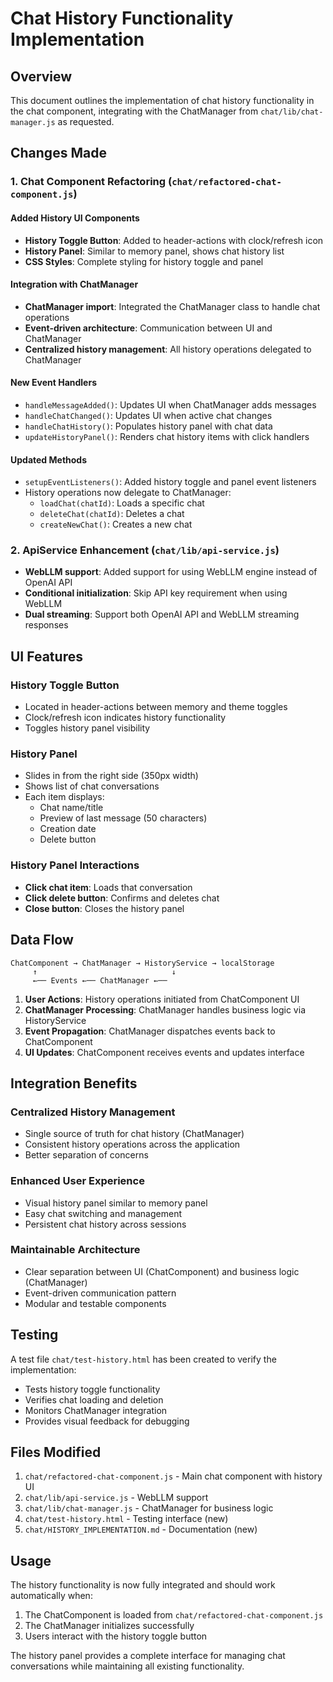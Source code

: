 # Chat History Functionality Implementation

## Overview
This document outlines the implementation of chat history functionality in the chat component, integrating with the ChatManager from `chat/lib/chat-manager.js` as requested.

## Changes Made

### 1. Chat Component Refactoring (`chat/refactored-chat-component.js`)

#### Added History UI Components
- **History Toggle Button**: Added to header-actions with clock/refresh icon
- **History Panel**: Similar to memory panel, shows chat history list
- **CSS Styles**: Complete styling for history toggle and panel

#### Integration with ChatManager
- **ChatManager import**: Integrated the ChatManager class to handle chat operations
- **Event-driven architecture**: Communication between UI and ChatManager
- **Centralized history management**: All history operations delegated to ChatManager

#### New Event Handlers
- `handleMessageAdded()`: Updates UI when ChatManager adds messages
- `handleChatChanged()`: Updates UI when active chat changes
- `handleChatHistory()`: Populates history panel with chat data
- `updateHistoryPanel()`: Renders chat history items with click handlers

#### Updated Methods
- `setupEventListeners()`: Added history toggle and panel event listeners
- History operations now delegate to ChatManager:
  - `loadChat(chatId)`: Loads a specific chat
  - `deleteChat(chatId)`: Deletes a chat
  - `createNewChat()`: Creates a new chat

### 2. ApiService Enhancement (`chat/lib/api-service.js`)
- **WebLLM support**: Added support for using WebLLM engine instead of OpenAI API
- **Conditional initialization**: Skip API key requirement when using WebLLM
- **Dual streaming**: Support both OpenAI API and WebLLM streaming responses

## UI Features

### History Toggle Button
- Located in header-actions between memory and theme toggles
- Clock/refresh icon indicates history functionality
- Toggles history panel visibility

### History Panel
- Slides in from the right side (350px width)
- Shows list of chat conversations
- Each item displays:
  - Chat name/title
  - Preview of last message (50 characters)
  - Creation date
  - Delete button

### History Panel Interactions
- **Click chat item**: Loads that conversation
- **Click delete button**: Confirms and deletes chat
- **Close button**: Closes the history panel

## Data Flow

```
ChatComponent → ChatManager → HistoryService → localStorage
     ↑                              ↓
     ←── Events ←── ChatManager ←──
```

1. **User Actions**: History operations initiated from ChatComponent UI
2. **ChatManager Processing**: ChatManager handles business logic via HistoryService
3. **Event Propagation**: ChatManager dispatches events back to ChatComponent
4. **UI Updates**: ChatComponent receives events and updates interface

## Integration Benefits

### Centralized History Management
- Single source of truth for chat history (ChatManager)
- Consistent history operations across the application
- Better separation of concerns

### Enhanced User Experience
- Visual history panel similar to memory panel
- Easy chat switching and management
- Persistent chat history across sessions

### Maintainable Architecture
- Clear separation between UI (ChatComponent) and business logic (ChatManager)
- Event-driven communication pattern
- Modular and testable components

## Testing

A test file `chat/test-history.html` has been created to verify the implementation:
- Tests history toggle functionality
- Verifies chat loading and deletion
- Monitors ChatManager integration
- Provides visual feedback for debugging

## Files Modified

1. `chat/refactored-chat-component.js` - Main chat component with history UI
2. `chat/lib/api-service.js` - WebLLM support
3. `chat/lib/chat-manager.js` - ChatManager for business logic
4. `chat/test-history.html` - Testing interface (new)
5. `chat/HISTORY_IMPLEMENTATION.md` - Documentation (new)

## Usage

The history functionality is now fully integrated and should work automatically when:
1. The ChatComponent is loaded from `chat/refactored-chat-component.js`
2. The ChatManager initializes successfully
3. Users interact with the history toggle button

The history panel provides a complete interface for managing chat conversations while maintaining all existing functionality.
